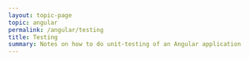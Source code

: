 ```yaml
---
layout: topic-page
topic: angular
permalink: /angular/testing
title: Testing
summary: Notes on how to do unit-testing of an Angular application
---
```

